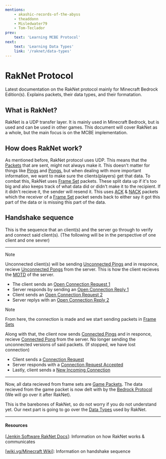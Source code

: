 ```yaml
---
mentions:
    - akashic-records-of-the-abyss
    - theaddonn
    - Misledwater79
    - Tom-Teclador
prev:
    text: 'Learning MCBE Protocol'
next:
    text: 'Learning Data Types'
    link: '/raknet/data-types'
---
```


# RakNet Protocol

Latest documentation on the RakNet protocol mainly for Minecraft Bedrock Edition(s). Explains packets, their data types, and their formatation.

## What is RakNet?

RakNet is a UDP transfer layer. It is mainly used in Minecraft Bedrock, but is used and can be used in other games. This document will cover RakNet as a whole, but the main focus is on the MCBE implementation.

## How does RakNet work?

As mentioned before, RakNet protocol uses UDP. This means that the [Packets]() that are sent, might not always make it. This doesn't matter for things like [Pings]() and [Pongs](), but when dealing with more important information, we want to make sure the clients(players) get that data. To combat this, RakNet uses [Frame Set]() packets. These split data up if it's too big and also keeps track of what data did or didn't make it to the recipient. If it didn't recieve it, the sender will resend it. This uses [ACK]() & [NACK]() packets which the receiver of a [Frame Set]() packet sends back to either say it got this part of the data or is missing this part of the data.

## Handshake sequence

This is the sequence that an client(s) and the server go through to verify and connect said client(s). (The following will be in the perspective of one client and one sevrer)

---

> [!NOTE]
> Unconnected client(s) will be sending [Unconnected Pings]() and in responce, recieve [Unconnected Pongs]() from the server. This is how the client recieves the [MOTD]() of the server.

* The client sends an [Open Connection Request 1]()
* Server responds by sending an [Open Connection Reply 1]()
* Client sends an [Open Connection Request 2]()
* Server replys with an [Open Connection Reply 2]()

> [!NOTE]
> From here, the connection is made and we start sending packets in [Frame Sets]()
>
> Along with that, the client now sends [Connected Pings]() and in responce, recieve [Connected Pong]() from the server. No longer sending the unconnected versions of said packets. (If stopped, we have lost connection)

* Client sends a [Connection Request]()
* Server responds with a [Connection Request Accepted]()
* Lastly, client sends a [New Incoming Connection]()

---

Now, all data recieved from frame sets are [Game Packets](). The data recieved from the game packet is now delt with by the [Bedrock Protocol]() (We will go over it after RakNet).

This is the barebones of RakNet, so do not worry if you do not understand yet. Our next part is going to go over the [Data Types](/raknet/data-types.md) used by RakNet.

---

#### Resources

[[Jenkin Software RakNet Docs](http://www.jenkinssoftware.com/raknet/manual/systemoverview.html)]: Information on how RakNet works & communicates

[[wiki.vg/Minecraft Wiki](https://minecraft.wiki/w/Minecraft_Wiki:Projects/wiki.vg_merge/Raknet_Protocol)]: Information on handshake sequence
